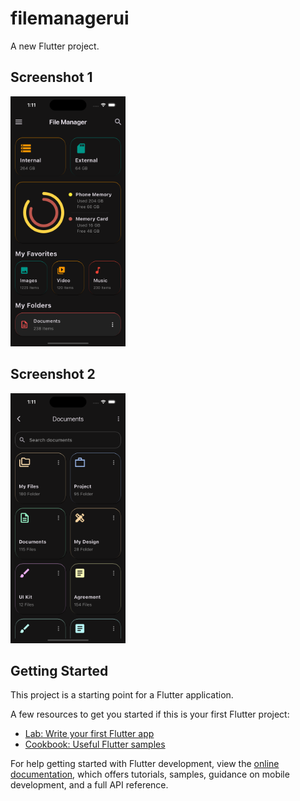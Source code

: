 # filemanagerui

A new Flutter project.


## Screenshot 1
<img src='https://github.com/surajgujarathi/filemanagerui/blob/main/assets/Simulator%20Screenshot%20-%20iPhone%2016%20-%202024-11-05%20at%2013.11.50.png' height=400/> 


## Screenshot 2
<img src='https://github.com/surajgujarathi/filemanagerui/blob/main/assets/Simulator%20Screenshot%20-%20iPhone%2016%20-%202024-11-05%20at%2013.11.54.png' height=400/>

## Getting Started

This project is a starting point for a Flutter application.

A few resources to get you started if this is your first Flutter project:

- [Lab: Write your first Flutter app](https://docs.flutter.dev/get-started/codelab)
- [Cookbook: Useful Flutter samples](https://docs.flutter.dev/cookbook)

For help getting started with Flutter development, view the
[online documentation](https://docs.flutter.dev/), which offers tutorials,
samples, guidance on mobile development, and a full API reference.
